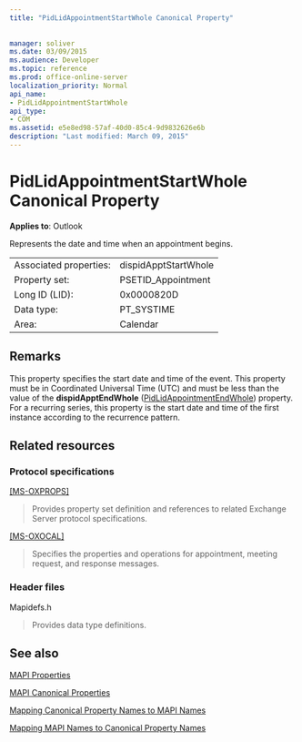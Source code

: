 ```yaml
---
title: "PidLidAppointmentStartWhole Canonical Property"
 
 
manager: soliver
ms.date: 03/09/2015
ms.audience: Developer
ms.topic: reference
ms.prod: office-online-server
localization_priority: Normal
api_name:
- PidLidAppointmentStartWhole
api_type:
- COM
ms.assetid: e5e8ed98-57af-40d0-85c4-9d9832626e6b
description: "Last modified: March 09, 2015"
---
```


# PidLidAppointmentStartWhole Canonical Property

  
  
**Applies to**: Outlook 
  
Represents the date and time when an appointment begins.
  
|||
|:-----|:-----|
|Associated properties:  <br/> |dispidApptStartWhole  <br/> |
|Property set:  <br/> |PSETID_Appointment  <br/> |
|Long ID (LID):  <br/> |0x0000820D  <br/> |
|Data type:  <br/> |PT_SYSTIME  <br/> |
|Area:  <br/> |Calendar  <br/> |
   
## Remarks

This property specifies the start date and time of the event. This property must be in Coordinated Universal Time (UTC) and must be less than the value of the **dispidApptEndWhole** ([PidLidAppointmentEndWhole](pidlidappointmentendwhole-canonical-property.md)) property. For a recurring series, this property is the start date and time of the first instance according to the recurrence pattern.
  
## Related resources

### Protocol specifications

[[MS-OXPROPS]](http://msdn.microsoft.com/library/f6ab1613-aefe-447d-a49c-18217230b148%28Office.15%29.aspx)
  
> Provides property set definition and references to related Exchange Server protocol specifications.
    
[[MS-OXOCAL]](http://msdn.microsoft.com/library/09861fde-c8e4-4028-9346-e7c214cfdba1%28Office.15%29.aspx)
  
> Specifies the properties and operations for appointment, meeting request, and response messages.
    
### Header files

Mapidefs.h
  
> Provides data type definitions.
    
## See also



[MAPI Properties](mapi-properties.md)
  
[MAPI Canonical Properties](mapi-canonical-properties.md)
  
[Mapping Canonical Property Names to MAPI Names](mapping-canonical-property-names-to-mapi-names.md)
  
[Mapping MAPI Names to Canonical Property Names](mapping-mapi-names-to-canonical-property-names.md)

